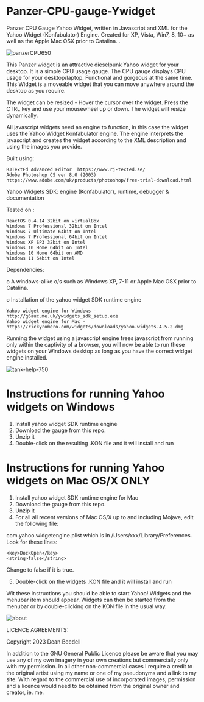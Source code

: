 # Panzer-CPU-gauge-Ywidget
 
Panzer CPU Gauge Yahoo Widget, written in Javascript and XML for the Yahoo 
Widget (Konfabulator) Engine. Created for XP, Vista, Win7, 8, 10+ as well as the 
Apple Mac OSX prior to Catalina.   .

![panzerCPU650](https://github.com/yereverluvinunclebert/Panzer-CPU-gauge-Ywidget/assets/2788342/b288540c-7a79-42e1-8281-ec77ce2b36b5)

This Panzer widget is an attractive dieselpunk Yahoo widget for your desktop. 
It is a simple CPU usage gauge. The CPU gauge displays CPU usage for your 
desktop/laptop. Functional and gorgeous at the same time. This Widget is a 
moveable widget that you can move anywhere around the desktop as you require.

The widget can be resized - Hover the cursor over the widget. Press the CTRL key 
and use your mousewheel up or down. The widget will resize dynamically.

All javascript widgets need an engine to function, in this case the widget uses 
the Yahoo Widget Konfabulator engine. The engine interprets the javascript and 
creates the widget according to the XML description and using the images you 
provide. 

Built using: 

	RJTextEd Advanced Editor  https://www.rj-texted.se/ 
	Adobe Photoshop CS ver 8.0 (2003)  https://www.adobe.com/uk/products/photoshop/free-trial-download.html  
  Yahoo Widgets SDK: engine (Konfabulator), runtime, debugger & documentation

Tested on :

	ReactOS 0.4.14 32bit on virtualBox    
	Windows 7 Professional 32bit on Intel    
	Windows 7 Ultimate 64bit on Intel    
	Windows 7 Professional 64bit on Intel    
	Windows XP SP3 32bit on Intel    
	Windows 10 Home 64bit on Intel    
	Windows 10 Home 64bit on AMD    
	Windows 11 64bit on Intel  
	

 Dependencies:
 
 o A windows-alike o/s such as Windows XP, 7-11 or Apple Mac OSX prior to Catalina.    	
 
 o Installation of the yahoo widget SDK runtime engine  
 
	Yahoo widget engine for Windows - http://g6auc.me.uk/ywidgets_sdk_setup.exe  
	Yahoo widget engine for Mac - https://rickyromero.com/widgets/downloads/yahoo-widgets-4.5.2.dmg


Running the widget using a javascript engine frees javascript from running only 
within the captivity of a browser, you will now be able to run these widgets on 
your Windows desktop as long as you have the correct widget engine installed.

![tank-help-750](https://github.com/yereverluvinunclebert/Panzer-CPU-gauge-Ywidget/assets/2788342/7111d9a1-f5c1-4b9e-a27d-47f5482bbdb0)

 
Instructions for running Yahoo widgets on Windows
=================================================

1. Install yahoo widget SDK runtime engine
2. Download the gauge from this repo.
3. Unzip it
4. Double-click on the resulting .KON file and it will install and run

Instructions for running Yahoo widgets on Mac OS/X ONLY
========================================================

1. Install yahoo widget SDK runtime engine for Mac
2. Download the gauge from this repo.
3. Unzip it
4. For all all recent versions of Mac OS/X up to and including Mojave, edit the following 
file:

com.yahoo.widgetengine.plist which is in /Users/xxx/Library/Preferences. Look 
for these lines: 
   
	<key>DockOpen</key>  
	<string>false</string>  

Change to false if it is true.

5. Double-click on the widgets .KON file and it will install and run

Wit these instructions you should be able to start Yahoo! Widgets and the 
menubar item should appear. Widgets can then be started from the menubar or by 
double-clicking on the KON file in the usual way.

![about](https://github.com/yereverluvinunclebert/Panzer-CPU-gauge-Ywidget/assets/2788342/cad3ea10-1a1f-4d8c-a125-02816d620bb0)


LICENCE AGREEMENTS:

Copyright 2023 Dean Beedell

In addition to the GNU General Public Licence please be aware that you may use
any of my own imagery in your own creations but commercially only with my
permission. In all other non-commercial cases I require a credit to the
original artist using my name or one of my pseudonyms and a link to my site.
With regard to the commercial use of incorporated images, permission and a
licence would need to be obtained from the original owner and creator, ie. me.
